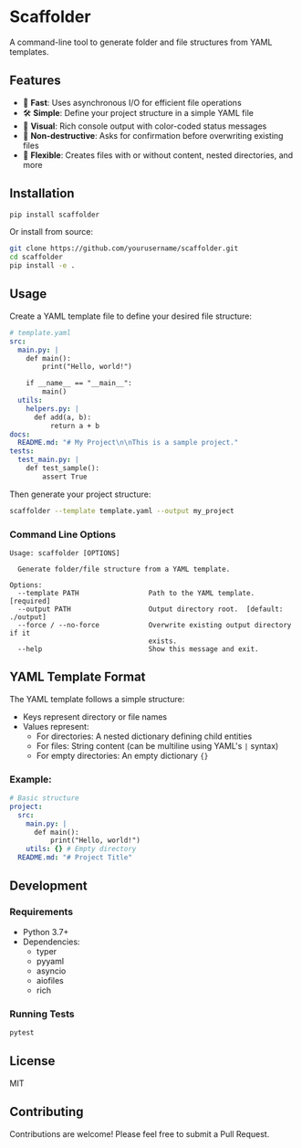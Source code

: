 # Scaffolder

A command-line tool to generate folder and file structures from YAML templates.

## Features

- 🚀 **Fast**: Uses asynchronous I/O for efficient file operations
- 🛠️ **Simple**: Define your project structure in a simple YAML file
- 🎨 **Visual**: Rich console output with color-coded status messages
- 🔄 **Non-destructive**: Asks for confirmation before overwriting existing files
- 🧩 **Flexible**: Creates files with or without content, nested directories, and more

## Installation

```bash
pip install scaffolder
```

Or install from source:

```bash
git clone https://github.com/yourusername/scaffolder.git
cd scaffolder
pip install -e .
```

## Usage

Create a YAML template file to define your desired file structure:

```yaml
# template.yaml
src:
  main.py: |
    def main():
        print("Hello, world!")

    if __name__ == "__main__":
        main()
  utils:
    helpers.py: |
      def add(a, b):
          return a + b
docs:
  README.md: "# My Project\n\nThis is a sample project."
tests:
  test_main.py: |
    def test_sample():
        assert True
```

Then generate your project structure:

```bash
scaffolder --template template.yaml --output my_project
```

### Command Line Options

```
Usage: scaffolder [OPTIONS]

  Generate folder/file structure from a YAML template.

Options:
  --template PATH                 Path to the YAML template.  [required]
  --output PATH                   Output directory root.  [default: ./output]
  --force / --no-force            Overwrite existing output directory if it
                                  exists.
  --help                          Show this message and exit.
```

## YAML Template Format

The YAML template follows a simple structure:

- Keys represent directory or file names
- Values represent:
  - For directories: A nested dictionary defining child entities
  - For files: String content (can be multiline using YAML's `|` syntax)
  - For empty directories: An empty dictionary `{}`

### Example:

```yaml
# Basic structure
project:
  src:
    main.py: |
      def main():
          print("Hello, world!")
    utils: {} # Empty directory
  README.md: "# Project Title"
```

## Development

### Requirements

- Python 3.7+
- Dependencies:
  - typer
  - pyyaml
  - asyncio
  - aiofiles
  - rich

### Running Tests

```bash
pytest
```

## License

MIT

## Contributing

Contributions are welcome! Please feel free to submit a Pull Request.
